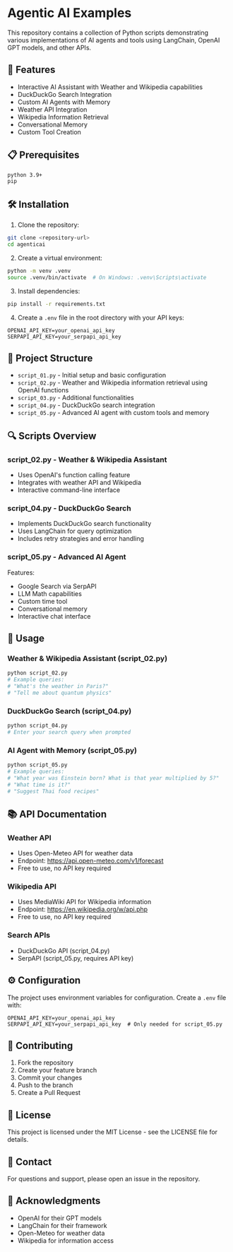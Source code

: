 # Agentic AI Examples

This repository contains a collection of Python scripts demonstrating various implementations of AI agents and tools using LangChain, OpenAI GPT models, and other APIs.

## 🚀 Features

- Interactive AI Assistant with Weather and Wikipedia capabilities
- DuckDuckGo Search Integration
- Custom AI Agents with Memory
- Weather API Integration
- Wikipedia Information Retrieval
- Conversational Memory
- Custom Tool Creation

## 📋 Prerequisites

```bash
python 3.9+
pip
```

## 🛠 Installation

1. Clone the repository:
```bash
git clone <repository-url>
cd agenticai
```

2. Create a virtual environment:
```bash
python -m venv .venv
source .venv/bin/activate  # On Windows: .venv\Scripts\activate
```

3. Install dependencies:
```bash
pip install -r requirements.txt
```

4. Create a `.env` file in the root directory with your API keys:
```plaintext
OPENAI_API_KEY=your_openai_api_key
SERPAPI_API_KEY=your_serpapi_api_key
```

## 📁 Project Structure

- `script_01.py` - Initial setup and basic configuration
- `script_02.py` - Weather and Wikipedia information retrieval using OpenAI functions
- `script_03.py` - Additional functionalities
- `script_04.py` - DuckDuckGo search integration
- `script_05.py` - Advanced AI agent with custom tools and memory

## 🔍 Scripts Overview

### script_02.py - Weather & Wikipedia Assistant
- Uses OpenAI's function calling feature
- Integrates with weather API and Wikipedia
- Interactive command-line interface

### script_04.py - DuckDuckGo Search
- Implements DuckDuckGo search functionality
- Uses LangChain for query optimization
- Includes retry strategies and error handling

### script_05.py - Advanced AI Agent
Features:
- Google Search via SerpAPI
- LLM Math capabilities
- Custom time tool
- Conversational memory
- Interactive chat interface

## 🚀 Usage

### Weather & Wikipedia Assistant (script_02.py)
```bash
python script_02.py
# Example queries:
# "What's the weather in Paris?"
# "Tell me about quantum physics"
```

### DuckDuckGo Search (script_04.py)
```bash
python script_04.py
# Enter your search query when prompted
```

### AI Agent with Memory (script_05.py)
```bash
python script_05.py
# Example queries:
# "What year was Einstein born? What is that year multiplied by 5?"
# "What time is it?"
# "Suggest Thai food recipes"
```

## 📚 API Documentation

### Weather API
- Uses Open-Meteo API for weather data
- Endpoint: https://api.open-meteo.com/v1/forecast
- Free to use, no API key required

### Wikipedia API
- Uses MediaWiki API for Wikipedia information
- Endpoint: https://en.wikipedia.org/w/api.php
- Free to use, no API key required

### Search APIs
- DuckDuckGo API (script_04.py)
- SerpAPI (script_05.py, requires API key)

## ⚙️ Configuration

The project uses environment variables for configuration. Create a `.env` file with:

```plaintext
OPENAI_API_KEY=your_openai_api_key
SERPAPI_API_KEY=your_serpapi_api_key  # Only needed for script_05.py
```

## 🤝 Contributing

1. Fork the repository
2. Create your feature branch
3. Commit your changes
4. Push to the branch
5. Create a Pull Request

## 📝 License

This project is licensed under the MIT License - see the LICENSE file for details.

## 📮 Contact

For questions and support, please open an issue in the repository.

## 🙏 Acknowledgments

- OpenAI for their GPT models
- LangChain for their framework
- Open-Meteo for weather data
- Wikipedia for information access
